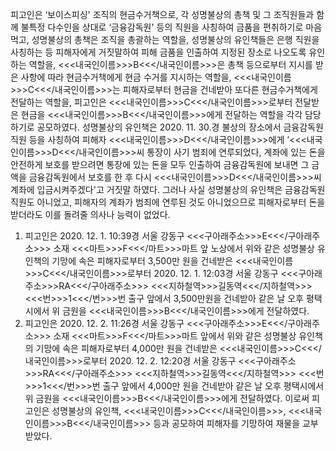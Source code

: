 피고인은 ‘보이스피싱' 조직의 현금수거책으로, 각 성명불상의 총책 및 그 조직원들과 함께 불특정 다수인을 상대로 ‘금융감독원' 등의 직원을 사칭하여 금품을 편취하기로 마음먹고, 성명불상의 총책은 조직을 총괄하는 역할을, 성명불상의 유인책들은 은행 직원을 사칭하는 등 피해자에게 거짓말하여 피해 금품을 인출하여 지정된 장소로 나오도록 유인하는 역할을, <<<내국인이름>>>B<<</내국인이름>>>은 총책 등으로부터 지시를 받은 사항에 따라 현금수거책에게 현금 수거를 지시하는 역할을, <<<내국인이름>>>C<<</내국인이름>>>는 피해자로부터 현금을 건네받아 또다른 현금수거책에게 전달하는 역할을, 피고인은 <<<내국인이름>>>C<<</내국인이름>>>로부터 전달받은 현금을 <<<내국인이름>>>B<<</내국인이름>>>에게 전달하는 역할을 각각 담당하기로 공모하였다.
성명불상의 유인책은 2020. 11. 30.경 불상의 장소에서 금융감독원 직원 등을 사칭하여 피해자 <<<내국인이름>>>D<<</내국인이름>>>에게 ‘<<<내국인이름>>>D<<</내국인이름>>>씨 통장이 사기 범죄에 연루되었다, 계좌에 있는 돈을 안전하게 보호를 받으려면 통장에 있는 돈을 모두 인출하여 금융감독원에 보내면 그 금액을 금융감독원에서 보호를 한 후 다시 <<<내국인이름>>>D<<</내국인이름>>>씨 계좌에 입금시켜주겠다'고 거짓말 하였다.
그러나 사실 성명불상의 유인책은 금융감독원 직원도 아니었고, 피해자의 계좌가 범죄에 연루된 것도 아니었으므로 피해자로부터 돈을 받더라도 이를 돌려줄 의사나 능력이 없었다.
1. 피고인은 2020. 12. 1. 10:39경 서울 강동구 <<<구아래주소>>>E<<</구아래주소>>> 소재 <<<마트>>>F<<</마트>>>마트 앞 노상에서 위와 같은 성명불상 유인책의 기망에 속은 피해자로부터 3,500만 원을 건네받은 <<<내국인이름>>>C<<</내국인이름>>>로부터 2020. 12. 1. 12:03경 서울 강동구 <<<구아래주소>>>RA<<</구아래주소>>> <<<지하철역>>>길동역<<</지하철역>>> <<<번>>>1<<</번>>>번 출구 앞에서 3,500만원을 건네받아 같은 날 오후 평택시에서 위 금원을 <<<내국인이름>>>B<<</내국인이름>>>에게 전달하였다.
2. 피고인은 2020. 12. 2. 11:26경 서울 강동구 <<<구아래주소>>>E<<</구아래주소>>> 소재 <<<마트>>>F<<</마트>>>마트 앞에서 위와 같은 성명불상 유인책의 기망에 속은 피해자로부터 4,000만 원을 건네받은 <<<내국인이름>>>C<<</내국인이름>>>로부터 2020. 12. 2. 12:20경 서울 강동구 <<<구아래주소>>>RA<<</구아래주소>>> <<<지하철역>>>길동역<<</지하철역>>> <<<번>>>1<<</번>>>번 출구 앞에서 4,000만 원을 건네받아 같은 날 오후 평택시에서 위 금원을 <<<내국인이름>>>B<<</내국인이름>>>에게 전달하였다.
이로써 피고인은 성명불상의 유인책, <<<내국인이름>>>C<<</내국인이름>>>, <<<내국인이름>>>B<<</내국인이름>>> 등과 공모하여 피해자를 기망하여 재물을 교부받았다.